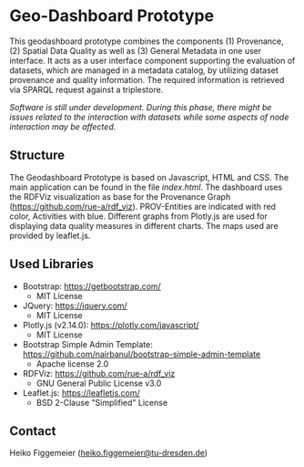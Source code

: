 # Geo-Dashboard Prototype

This geodashboard prototype combines the components (1) Provenance, (2) Spatial Data Quality as well as (3) General Metadata in one user interface. It acts as a user interface component supporting the evaluation of datasets, which are managed in a metadata catalog, by utilizing dataset provenance and quality information. The required information is retrieved via SPARQL request against a triplestore.

_Software is still under development. During this phase, there might be issues related to the interaction with datasets while some aspects of node interaction may be affected._

## Structure

The Geodashboard Prototype is based on Javascript,  HTML and CSS. The main application can be found in the file _index.html_. The dashboard uses the RDFViz visualization as base for the Provenance Graph (https://github.com/rue-a/rdf_viz). PROV-Entities are indicated with red color, Activities with blue.
Different graphs from Plotly.js are used for displaying data quality measures in different charts. The maps used are provided by leaflet.js.

## Used Libraries

- Bootstrap: https://getbootstrap.com/
	- MIT License
- JQuery: https://jquery.com/
	- MIT License
- Plotly.js (v2.14.0): https://plotly.com/javascript/
	- MIT License
- Bootstrap Simple Admin Template: https://github.com/nairbanul/bootstrap-simple-admin-template
	- Apache license 2.0
- RDFViz: https://github.com/rue-a/rdf_viz
	- GNU General Public License v3.0
- Leaflet.js: https://leafletjs.com/
	-  BSD 2-Clause "Simplified" License

## Contact
Heiko Figgemeier (heiko.figgemeier@tu-dresden.de)